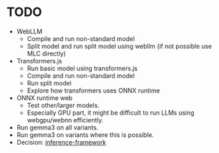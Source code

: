 # TODO

-   WebLLM
    -   Compile and run non-standard model
    -   Split model and run split model using webllm (if not possible use MLC directly)
-   Transformers.js
    -   Run basic model using transformers.js
    -   Compile and run non-standard model
    -   Run split model
    -   Explore how transformers uses ONNX runtime
-   ONNX runtime web
    -   Test other/larger models.
    -   Especially GPU part, it might be difficult to run LLMs using webgpu/webnn efficiently.
-   Run gemma3 on all variants.
-   Run gemma3 on variants where this is possible.
-   Decision: [inference-framework](./decisions/1.1-inference-framework.md)
